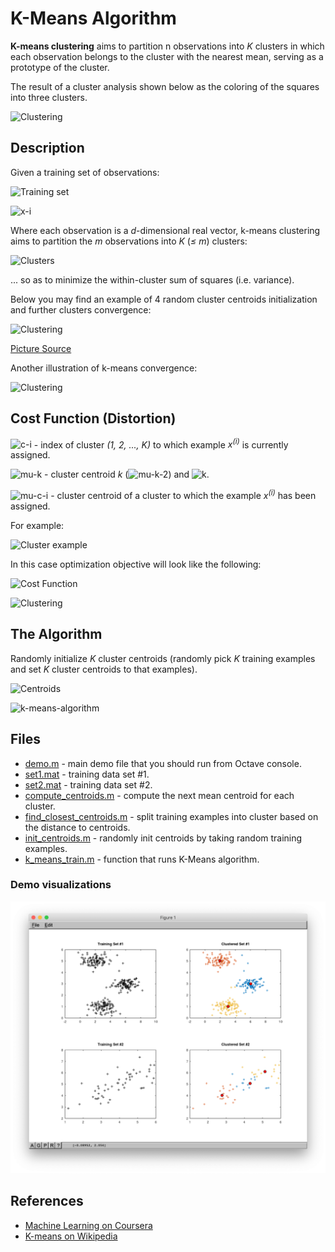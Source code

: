 # K-Means Algorithm

**K-means clustering** aims to partition n observations into _K_ clusters in which each observation belongs to the cluster with the nearest mean, serving as a prototype of the cluster.

The result of a cluster analysis shown below as the coloring of the squares into three clusters.

![Clustering](https://upload.wikimedia.org/wikipedia/commons/c/c8/Cluster-2.svg)

## Description

Given a training set of observations:

![Training set](./formulas/training-set.svg)

![x-i](./formulas/x-i.svg)

Where each observation is a _d_-dimensional real vector, k-means clustering aims to partition the _m_ observations into _K_ (_≤ m_) clusters:

![Clusters](./formulas/clasters.svg)

... so as to minimize the within-cluster sum of squares (i.e. variance).

Below you may find an example of 4 random cluster centroids initialization and further clusters convergence:

![Clustering](http://shabal.in/visuals/kmeans/random.gif)

[Picture Source](http://shabal.in/visuals/kmeans/6.html)

Another illustration of k-means convergence:

![Clustering](https://upload.wikimedia.org/wikipedia/commons/e/ea/K-means_convergence.gif)

## Cost Function (Distortion)

![c-i](./formulas/c-i.svg) - index of cluster _(1, 2, ..., K)_ to which example _x<sup>(i)</sup>_ is currently assigned.

![mu-k](./formulas/mu-k.svg) - cluster centroid _k_ (![mu-k-2](./formulas/mu-k-2.svg)) and ![k](./formulas/k.svg).

![mu-c-i](./formulas/mu-c-i.svg) - cluster centroid of a cluster to which the example _x<sup>(i)</sup>_ has been assigned.

For example:

![Cluster example](./formulas/cluster-example.svg)

In this case optimization objective will look like the following:

![Cost Function](./formulas/cost-function.svg)

![Clustering](https://upload.wikimedia.org/wikipedia/commons/d/d1/KMeans-density-data.svg)

## The Algorithm

Randomly initialize _K_ cluster centroids (randomly pick _K_ training examples and set _K_ cluster centroids to that examples).

![Centroids](./formulas/centroids.svg)

![k-means-algorithm](./formulas/k-means-algorithm.svg)

## Files

- [demo.m](./demo.m) - main demo file that you should run from Octave console.
- [set1.mat](./set1.mat) - training data set #1.
- [set2.mat](./set2.mat) - training data set #2.
- [compute_centroids.m](./compute_centroids.m) - compute the next mean centroid for each cluster.
- [find_closest_centroids.m](./find_closest_centroids.m) - split training examples into cluster based on the distance to centroids.
- [init_centroids.m](./init_centroids.m) - randomly init centroids by taking random training examples.
- [k_means_train.m](./k_means_train.m) - function that runs K-Means algorithm.

### Demo visualizations

![Demo visualization](./formulas/demo.png)

## References

- [Machine Learning on Coursera](https://www.coursera.org/learn/machine-learning)
- [K-means on Wikipedia](https://en.wikipedia.org/wiki/K-means_clustering)
